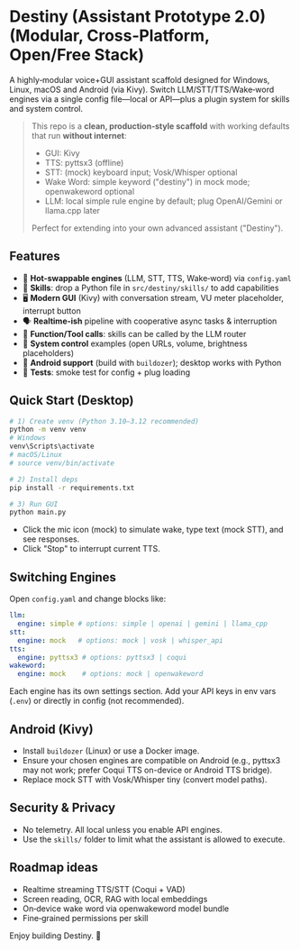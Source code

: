 # Destiny (Assistant Prototype 2.0) (Modular, Cross‑Platform, Open/Free Stack)

A highly‑modular voice+GUI assistant scaffold designed for Windows, Linux, macOS and Android (via Kivy).
Switch LLM/STT/TTS/Wake‑word engines via a single config file—local or API—plus a plugin system for skills
and system control.

> This repo is a **clean, production‑style scaffold** with working defaults that run **without internet**:
> - GUI: Kivy
> - TTS: pyttsx3 (offline)
> - STT: (mock) keyboard input; Vosk/Whisper optional
> - Wake Word: simple keyword ("destiny") in mock mode; openwakeword optional
> - LLM: local simple rule engine by default; plug OpenAI/Gemini or llama.cpp later
>
> Perfect for extending into your own advanced assistant ("Destiny").

## Features

- 🔌 **Hot‑swappable engines** (LLM, STT, TTS, Wake‑word) via `config.yaml`
- 🧩 **Skills**: drop a Python file in `src/destiny/skills/` to add capabilities
- 🖥️ **Modern GUI** (Kivy) with conversation stream, VU meter placeholder, interrupt button
- 🗣️ **Realtime-ish** pipeline with cooperative async tasks & interruption
- 🧠 **Function/Tool calls**: skills can be called by the LLM router
- 🧰 **System control** examples (open URLs, volume, brightness placeholders)
- 📱 **Android support** (build with `buildozer`); desktop works with Python
- 🧪 **Tests**: smoke test for config + plug loading

## Quick Start (Desktop)

```bash
# 1) Create venv (Python 3.10–3.12 recommended)
python -m venv venv
# Windows
venv\Scripts\activate
# macOS/Linux
# source venv/bin/activate

# 2) Install deps
pip install -r requirements.txt

# 3) Run GUI
python main.py
```

- Click the mic icon (mock) to simulate wake, type text (mock STT), and see responses.
- Click "Stop" to interrupt current TTS.

## Switching Engines

Open `config.yaml` and change blocks like:

```yaml
llm:
  engine: simple # options: simple | openai | gemini | llama_cpp
stt:
  engine: mock   # options: mock | vosk | whisper_api
tts:
  engine: pyttsx3 # options: pyttsx3 | coqui
wakeword:
  engine: mock    # options: mock | openwakeword
```

Each engine has its own settings section. Add your API keys in env vars (`.env`) or directly in config (not recommended).

## Android (Kivy)

- Install `buildozer` (Linux) or use a Docker image.
- Ensure your chosen engines are compatible on Android (e.g., pyttsx3 may not work; prefer Coqui TTS on-device or Android TTS bridge).
- Replace mock STT with Vosk/Whisper tiny (convert model paths).

## Security & Privacy

- No telemetry. All local unless you enable API engines.
- Use the `skills/` folder to limit what the assistant is allowed to execute.

## Roadmap ideas

- Realtime streaming TTS/STT (Coqui + VAD)
- Screen reading, OCR, RAG with local embeddings
- On‑device wake word via openwakeword model bundle
- Fine‑grained permissions per skill

Enjoy building Destiny. 💫
